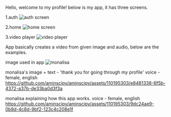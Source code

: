 Hello, welcome to my profile! below is my app, it has three screens.

1.auth
![auth screen](https://github.com/aminscipy/aminscipy/assets/110195303/7614fb46-9021-425a-bbf9-90107711e506)

2.home
![home screen](https://github.com/aminscipy/aminscipy/assets/110195303/67515db3-2168-458d-977a-9522e39d5613)

3.video player
![video player](https://github.com/aminscipy/aminscipy/assets/110195303/add067cc-67b9-44b1-935c-1e204ddf1f5a)

App basically creates a video from given image and audio, below are the examples.

image used in app
![monalisa](https://github.com/aminscipy/aminscipy/assets/110195303/05f766ee-e087-4def-9f23-21579cd5ea1c)

monalisa's image + text - 'thank you for going through my profile' voice - female, english
https://github.com/aminscipy/aminscipy/assets/110195303/e8481336-6f5b-4372-a37b-de33ba0d3f3a

monalisa explaining how this app works. voice - female, english
https://github.com/aminscipy/aminscipy/assets/110195303/9dc24ae9-0b8d-4c8d-9bf2-123c4c208e1f
